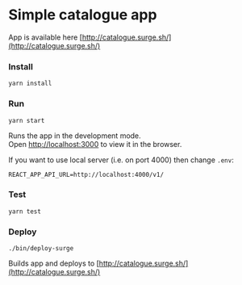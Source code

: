 # Simple catalogue app

App is available here [http://catalogue.surge.sh/](http://catalogue.surge.sh/)

### Install

`yarn install`

### Run

`yarn start`

Runs the app in the development mode.<br>
Open [http://localhost:3000](http://localhost:3000) to view it in the browser.

If you want to use local server (i.e. on port 4000) then change `.env`:

`REACT_APP_API_URL=http://localhost:4000/v1/`

### Test

`yarn test`

### Deploy

`./bin/deploy-surge`

Builds app and deploys to [http://catalogue.surge.sh/](http://catalogue.surge.sh/)


